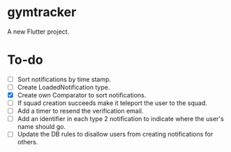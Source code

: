 # gymtracker

A new Flutter project.

# To-do
- [ ] Sort notifications by time stamp.
- [ ] Create LoadedNotification type.
- [x] Create own Comparator to sort notifications.
- [ ] If squad creation succeeds make it teleport the user to the squad.
- [ ] Add a timer to resend the verification email.
- [ ] Add an identifier in each type 2 notification to indicate where the user's name should go.
- [ ] Update the DB rules to disallow users from creating notifications for others.